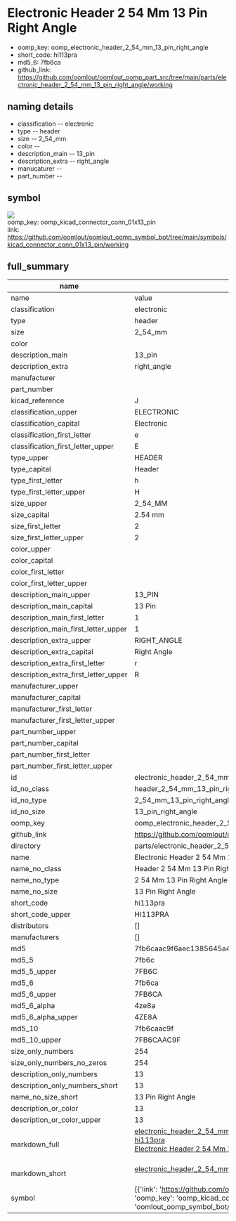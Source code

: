 # Electronic Header 2 54 Mm 13 Pin Right Angle

  
* oomp_key: oomp_electronic_header_2_54_mm_13_pin_right_angle 
* short_code: hi113pra
* md5_6: 7fb6ca  
* github_link: https://github.com/oomlout/oomlout_oomp_part_src/tree/main/parts/electronic_header_2_54_mm_13_pin_right_angle/working  
## naming details
* classification -- electronic
* type -- header
* size -- 2_54_mm
* color -- 
* description_main -- 13_pin
* description_extra -- right_angle
* manucaturer -- 
* part_number -- 



## symbol

![](symbol/{index}/working/working_600.png)  
oomp_key: oomp_kicad_connector_conn_01x13_pin  
link: https://github.com/oomlout/oomlout_oomp_symbol_bot/tree/main/symbols/kicad_connector_conn_01x13_pin/working  


## full_summary
| name | value | 
| --- | --- | 
| name | value | 
| classification | electronic | 
| type | header | 
| size | 2_54_mm | 
| color |  | 
| description_main | 13_pin | 
| description_extra | right_angle | 
| manufacturer |  | 
| part_number |  | 
| kicad_reference | J | 
| classification_upper | ELECTRONIC | 
| classification_capital | Electronic | 
| classification_first_letter | e | 
| classification_first_letter_upper | E | 
| type_upper | HEADER | 
| type_capital | Header | 
| type_first_letter | h | 
| type_first_letter_upper | H | 
| size_upper | 2_54_MM | 
| size_capital | 2.54 mm | 
| size_first_letter | 2 | 
| size_first_letter_upper | 2 | 
| color_upper |  | 
| color_capital |  | 
| color_first_letter |  | 
| color_first_letter_upper |  | 
| description_main_upper | 13_PIN | 
| description_main_capital | 13 Pin | 
| description_main_first_letter | 1 | 
| description_main_first_letter_upper | 1 | 
| description_extra_upper | RIGHT_ANGLE | 
| description_extra_capital | Right Angle | 
| description_extra_first_letter | r | 
| description_extra_first_letter_upper | R | 
| manufacturer_upper |  | 
| manufacturer_capital |  | 
| manufacturer_first_letter |  | 
| manufacturer_first_letter_upper |  | 
| part_number_upper |  | 
| part_number_capital |  | 
| part_number_first_letter |  | 
| part_number_first_letter_upper |  | 
| id | electronic_header_2_54_mm_13_pin_right_angle | 
| id_no_class | header_2_54_mm_13_pin_right_angle | 
| id_no_type | 2_54_mm_13_pin_right_angle | 
| id_no_size | 13_pin_right_angle | 
| oomp_key | oomp_electronic_header_2_54_mm_13_pin_right_angle | 
| github_link | https://github.com/oomlout/oomlout_oomp_part_src/tree/main/parts/electronic_header_2_54_mm_13_pin_right_angle/working | 
| directory | parts/electronic_header_2_54_mm_13_pin_right_angle | 
| name | Electronic Header 2 54 Mm 13 Pin Right Angle | 
| name_no_class | Header 2 54 Mm 13 Pin Right Angle | 
| name_no_type | 2 54 Mm 13 Pin Right Angle | 
| name_no_size | 13 Pin Right Angle | 
| short_code | hi113pra | 
| short_code_upper | HI113PRA | 
| distributors | [] | 
| manufacturers | [] | 
| md5 | 7fb6caac9f6aec1385645a47dac41283 | 
| md5_5 | 7fb6c | 
| md5_5_upper | 7FB6C | 
| md5_6 | 7fb6ca | 
| md5_6_upper | 7FB6CA | 
| md5_6_alpha | 4ze8a | 
| md5_6_alpha_upper | 4ZE8A | 
| md5_10 | 7fb6caac9f | 
| md5_10_upper | 7FB6CAAC9F | 
| size_only_numbers | 254 | 
| size_only_numbers_no_zeros | 254 | 
| description_only_numbers | 13 | 
| description_only_numbers_short | 13 | 
| name_no_size_short | 13 Pin Right Angle | 
| description_or_color | 13 | 
| description_or_color_upper | 13 | 
| markdown_full | [electronic_header_2_54_mm_13_pin_right_angle](https://github.com/oomlout/oomlout_oomp_part_src/tree/main/parts/electronic_header_2_54_mm_13_pin_right_angle/working)<br>[hi113pra](https://github.com/oomlout/oomlout_oomp_part_src/tree/main/parts/electronic_header_2_54_mm_13_pin_right_angle/working)<br>[Electronic Header 2 54 Mm 13 Pin Right Angle](https://github.com/oomlout/oomlout_oomp_part_src/tree/main/parts/electronic_header_2_54_mm_13_pin_right_angle/working)<br><br> | 
| markdown_short | [electronic_header_2_54_mm_13_pin_right_angle](https://github.com/oomlout/oomlout_oomp_part_src/tree/main/parts/electronic_header_2_54_mm_13_pin_right_angle/working)<br><br> | 
| symbol | [{'link': 'https://github.com/oomlout/oomlout_oomp_symbol_bot/tree/main/symbols/kicad_connector_conn_01x13_pin', 'oomp_key': 'oomp_kicad_connector_conn_01x13_pin', 'directory': 'oomlout_oomp_symbol_bot/symbols/kicad_connector_conn_01x13_pin//working/working.kicad_sym', 'index': 0}] | 
